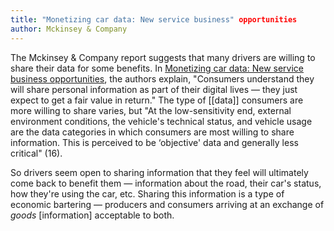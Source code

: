 ```yaml
---
title: "Monetizing car data: New service business" opportunities
author: Mckinsey & Company
---
```


The Mckinsey & Company report suggests that many drivers are willing to share their data for some benefits. In [Monetizing car data: New service business opportunities](https://www.mckinsey.com/~/media/mckinsey/industries/automotive%20and%20assembly/our%20insights/monetizing%20car%20data/monetizing-car-data.ashx), the authors explain, "Consumers understand they will share personal information as part of their digital lives &mdash; they just expect to get a fair value in return." The type of [[data]] consumers are more willing to share varies, but "At the low-sensitivity end, external environment conditions, the vehicle's technical status, and vehicle usage are the data categories in which consumers are most willing to share information. This is perceived to be ‘objective' data and generally less critical" (16).

So drivers seem open to sharing information that they feel will ultimately come back to benefit them &mdash; information about the road, their car's status, how they're using the car, etc. Sharing this information is a type of economic bartering &mdash; producers and consumers arriving at an exchange of _goods_ [information] acceptable to both.
